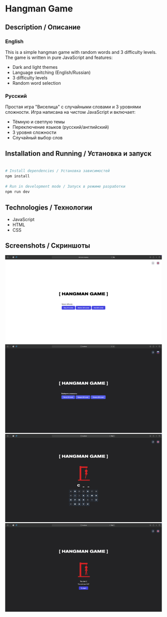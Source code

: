 # Hangman Game

## Description / Описание

### English

This is a simple hangman game with random words and 3 difficulty levels. The game is written in pure JavaScript and features:

- Dark and light themes
- Language switching (English/Russian)
- 3 difficulty levels
- Random word selection

### Русский

Простая игра "Виселица" с случайными словами и 3 уровнями сложности. Игра написана на чистом JavaScript и включает:

- Тёмную и светлую темы
- Переключение языков (русский/английский)
- 3 уровня сложности
- Случайный выбор слов

## Installation and Running / Установка и запуск

```bash

# Install dependencies / Установка зависимостей
npm install

# Run in development mode / Запуск в режиме разработки
npm run dev
```

## Technologies / Технологии

- JavaScript
- HTML
- CSS

## Screenshots / Скриншоты

![English / Английский](./screenshots/english.png)
![Russian / Русский](./screenshots/russian.png)
![Game / Игра](./screenshots/game.png)
![Game over / Игра окончена](./screenshots/game-over.png)
